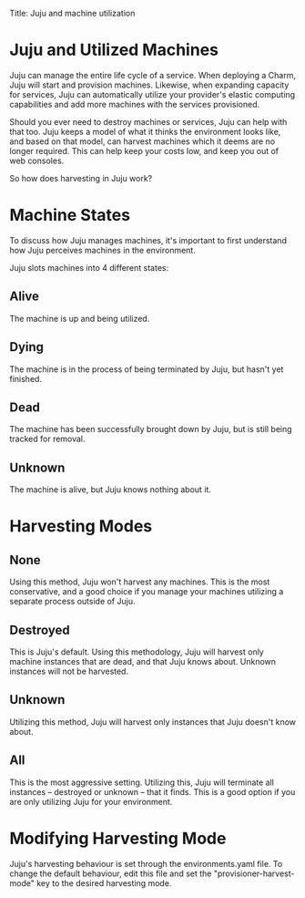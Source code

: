 Title: Juju and machine utilization  

# Juju and Utilized Machines

Juju can manage the entire life cycle of a service. When deploying a
Charm, Juju will start and provision machines. Likewise, when
expanding capacity for services, Juju can automatically utilize your
provider's elastic computing capabilities and add more machines with
the services provisioned.

Should you ever need to destroy machines or services, Juju can help
with that too. Juju keeps a model of what it thinks the environment
looks like, and based on that model, can harvest machines which it
deems are no longer required. This can help keep your costs low, and
keep you out of web consoles.

So how does harvesting in Juju work?

# Machine States

To discuss how Juju manages machines, it's important to first
understand how Juju perceives machines in the environment.

Juju slots machines into 4 different states:

## Alive

The machine is up and being utilized.

## Dying

The machine is in the process of being terminated by Juju, but hasn't
yet finished.

## Dead

The machine has been successfully brought down by Juju, but is still
being tracked for removal.

## Unknown

The machine is alive, but Juju knows nothing about it.

# Harvesting Modes

## None

Using this method, Juju won't harvest any machines. This is the
most conservative, and a good choice if you manage your machines
utilizing a separate process outside of Juju.

## Destroyed

This is Juju's default. Using this methodology, Juju will harvest only
machine instances that are dead, and that Juju knows about. Unknown
instances will not be harvested.

## Unknown

Utilizing this method, Juju will harvest only instances that Juju
doesn't know about.

## All

This is the most aggressive setting. Utilizing this, Juju will
terminate all instances &#x2013; destroyed or unknown &#x2013; that it
finds. This is a good option if you are only utilizing Juju for your
environment.

# Modifying Harvesting Mode

Juju's harvesting behaviour is set through the environments.yaml file.
To change the default behaviour, edit this file and set the
"provisioner-harvest-mode" key to the desired harvesting mode.
